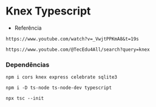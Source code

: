 # Knex Typescript
* Referência
```
https://www.youtube.com/watch?v=_VwjtPPKmA8&t=19s
```

```
https://www.youtube.com/@TecEdu4All/search?query=knex
```
### Dependências
```
npm i cors knex express celebrate sqlite3
```

```
npm i -D ts-node ts-node-dev typescript
```

```
npx tsc --init
```